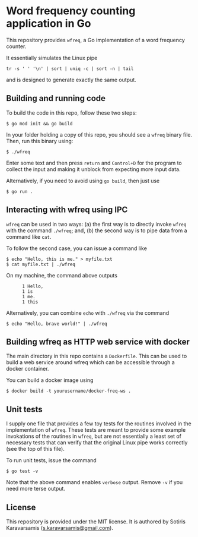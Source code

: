 # Word frequency counting application in Go

This repository provides `wfreq`, a Go implementation of a word frequency counter.

It essentially simulates the Linux pipe

`
tr -s ' ' '\n' | sort | uniq -c | sort -n | tail
`

and is designed to generate exactly the same output.

## Building and running code

To build the code in this repo, follow these two steps:

``
$ go mod init && go build
``

In your folder holding a copy of this repo, you should see a `wfreq` binary file. Then, run this binary using:

``
$ ./wfreq
``

Enter some text and then press `return` and `Control+D` for the program to collect the input and making it unblock from expecting more input data.

Alternatively, if you need to avoid using `go build`, then just use

``
$ go run .
``

## Interacting with wfreq using IPC

`wfreq` can be used in two ways: (a) the first way is to directly invoke `wfreq` with the command `./wfreq`; and, (b) the second way is to pipe data from a command like `cat`.

To follow the second case, you can issue a command like

```
$ echo "Hello, this is me." > myfile.txt
$ cat myfile.txt | ./wfreq
```

On my machine, the command above outputs

```
      1 Hello,
      1 is
      1 me.
      1 this
```

Alternatively, you can combine `echo` with `./wfreq` via the command

``
$ echo "Hello, brave world!" | ./wfreq
``

## Building wfreq as HTTP web service with docker

The main directory in this repo contains a `Dockerfile`. This can be used to build a web service around wfreq which can be accessible through a docker container.

You can build a docker image using

```
$ docker build -t yourusername/docker-freq-ws .
```

## Unit tests

I supply one file that provides a few toy tests for the routines involved in the implementation of `wfreq`. These tests are meant to provide some example invokations of the routines in `wfreq`, but are not essentially a least set of necessary tests that can verify that the original Linux pipe works correctly (see the top of this file).

To run unit tests, issue the command

``
$ go test -v
``

Note that the above command enables `verbose` output. Remove `-v` if you need more terse output.

## License

This repository is provided under the MIT license. It is authored by Sotiris Karavarsamis (s.karavarsamis@gmail.com).
